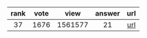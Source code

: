 
| rank | vote | view | answer | url |
|:-:|:-:|:-:|:-:|:-:|
|37|1676|1561577|21| [url](http://stackoverflow.com/questions/17271319/how-do-i-install-pip-on-macos-or-os-x) |
